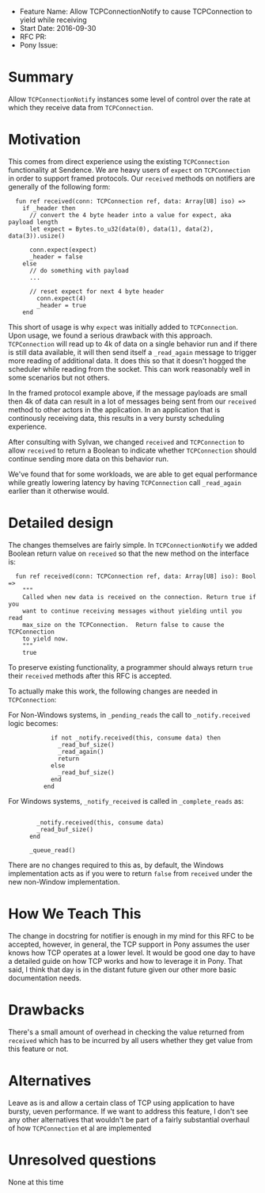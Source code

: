 - Feature Name: Allow TCPConnectionNotify to cause TCPConnection to yield while receiving
- Start Date: 2016-09-30
- RFC PR: 
- Pony Issue: 

# Summary

Allow `TCPConnectionNotify` instances some level of control over the rate at which they receive data from `TCPConnection`.

# Motivation

This comes from direct experience using the existing `TCPConnection` functionality at Sendence. We are heavy users of `expect` on `TCPConnection` in order to support framed protocols. Our `received` methods on notifiers are generally of the following form:

```pony
  fun ref received(conn: TCPConnection ref, data: Array[U8] iso) =>
    if _header then
      // convert the 4 byte header into a value for expect, aka payload length
      let expect = Bytes.to_u32(data(0), data(1), data(2), data(3)).usize()

      conn.expect(expect)
      _header = false
    else
      // do something with payload
      ...

      // reset expect for next 4 byte header
        conn.expect(4)
        _header = true
    end
```

This short of usage is why `expect` was initially added to `TCPConnection`. Upon usage, we found a serious drawback with this approach. `TCPConnection` will read up to 4k of data on a single behavior run and if there is still data available, it will then send itself a `_read_again` message to trigger more reading of additional data. It does this so that it doesn't hogged the scheduler while reading from the socket. This can work reasonably well in some scenarios but not others. 

In the framed protocol example above, if the message payloads are small then 4k of data can result in a lot of messages being sent from our `received` method to other actors in the application. In an application that is continously receiving data, this results in a very bursty scheduling experience.

After consulting with Sylvan, we changed `received` and `TCPConnection` to allow `received` to return a Boolean to indicate whether `TCPConnection` should continue sending more data on this behavior run.

We've found that for some workloads, we are able to get equal performance while greatly lowering latency by having `TCPConnection` call `_read_again` earlier than it otherwise would.

# Detailed design

The changes themselves are fairly simple. In `TCPConnectionNotify` we added Boolean return value on `received` so that the new method on the interface is:

```pony
  fun ref received(conn: TCPConnection ref, data: Array[U8] iso): Bool =>
    """
    Called when new data is received on the connection. Return true if you
    want to continue receiving messages without yielding until you read
    max_size on the TCPConnection.  Return false to cause the TCPConnection
    to yield now.
    """
    true
```

To preserve existing functionality, a programmer should always return `true` their `received` methods after this RFC is accepted.

To actually make this work, the following changes are needed in `TCPConnection`:

For Non-Windows systems, in `_pending_reads` the call to `_notify.received` logic becomes:

```pony
            if not _notify.received(this, consume data) then
              _read_buf_size()
              _read_again()
              return
            else
              _read_buf_size()
            end
          end
```

For Windows systems, `_notify_received` is called in `_complete_reads` as:

```pony

        _notify.received(this, consume data)
        _read_buf_size()
      end

      _queue_read()
```

There are no changes required to this as, by default, the Windows implementation acts as if you were to return `false` from `received` under the new non-Window implementation.

# How We Teach This

The change in docstring for notifier is enough in my mind for this RFC to be accepted, however, in general, the TCP support in Pony assumes the user knows how TCP operates at a lower level. It would be good one day to have a detailed guide on how TCP works and how to leverage it in Pony. That said, I think that day is in the distant future given our other more basic documentation needs.

# Drawbacks

There's a small amount of overhead in checking the value returned from `received` which has to be incurred by all users whether they get value from this feature or not.

# Alternatives

Leave as is and allow a certain class of TCP using application to have bursty, ueven performance. If we want to address this feature, I don't see any other alternatives that wouldn't be part of a fairly substantial overhaul of how `TCPConnection` et al are implemented

# Unresolved questions

None at this time
